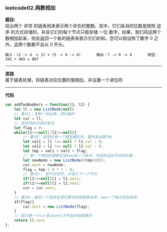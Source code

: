 ### leetcode02.两数相加

**题目:**  
给出两个 非空 的链表用来表示两个非负的整数。其中，它们各自的位数是按照 逆序 的方式存储的，并且它们的每个节点只能存储 一位 数字。如果，我们将这两个数相加起来，则会返回一个新的链表来表示它们的和。您可以假设除了数字 0 之外，这两个数都不会以 0 开头。  

`输入：(2 -> 4 -> 3) + (5 -> 6 -> 4)      
输出：7 -> 0 -> 8      
原因：342 + 465 = 807`  
   
---
**思路**    
  属于链表处理，将链表对应位置的值相加，并设置一个进位符

---
**代码**  
```javascript
var addTwoNumbers = function(l1, l2) {
    let ll = new ListNode(null)
    // 要点1：复制一份出来，进行操作
    let cur = ll;
    // 进位符标识进位情况
    let flag = 0;
    while(l1!==null||l2!==null){
        // 要点2：若有任意一个提前遍历完，要将其设置为0
        let val1 = l1 !== null ? l1.val : 0;
        let val2 = l2 !== null ? l2.val : 0;
        let tmp = val1 + val2 + flag;
        // 每一个相加的值都应该new成一个结点，添加到当前节点的后面
        let newNode = new ListNode((tmp%10));
        cur.next = newNode;
        flag = tmp > 9 ? 1 : 0;
        // 要点3： 若不为空时，才进入下一个节点
        if(l1!==null)l1 = l1.next;
        if(l2!==null)l2 = l2.next;
        cur = cur.next;
    }
    // 要点4：最后一个若存在进位要添加到链表末尾，new一个结点添加进来
    if(flag){
        cur.next = new ListNode(flag);
    }
    // 因为第一个cur是从next才开始存储结果的
    return ll.next
};